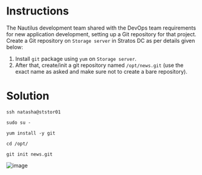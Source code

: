 # Instructions

The Nautilus development team shared with the DevOps team requirements for new application development, setting up a Git repository for that project. Create a Git repository on `Storage server` in Stratos DC as per details given below:

1. Install `git` package using `yum` on `Storage server`.
2. After that, create/init a git repository named `/opt/news.git` (use the exact name as asked and make sure not to create a bare repository).

# Solution

`ssh natasha@ststor01`

`sudo su -`

`yum install -y git`

`cd /opt/`

`git init news.git`

![image](https://github.com/janaom/KodeKloud-Engineer-2.0/assets/83917694/55729111-610c-4908-9dc0-a8914c61600f)
